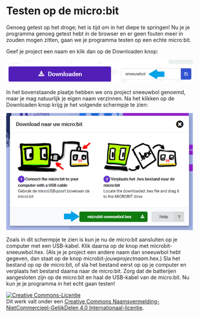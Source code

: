 # Testen op de micro:bit

Genoeg getest op het droge; het is tijd om in het diepe te springen! Nu je je programma genoeg getest hebt in de browser en er geen fouten meer in zouden mogen zitten, gaan we je programma testen op een echte micro:bit.

Geef je project een naam en klik dan op de Downloaden knop:

![downloaden](images/downloaden.png)

In het bovenstaande plaatje hebben we ons project sneeuwbol genoemd, maar je mag natuurlijk je eigen naam verzinnen. Na het klikken op de Downloaden knop krijg je het volgende schermpje te zien:

![verplaatsen](images/verplaatsen.png)

Zoals in dit schermpje te zien is kun je nu de micro:bit aansluiten op je computer met een USB-kabel. Klik daarna op de knop met microbit-sneeuwbol.hex. (Als je je project een andere naam dan sneeuwbol hebt gegeven, dan staat op de knop microbit-*jouwprojectnaam*.hex.) Sla het bestand op op de micro:bit, of sla het bestand eerst op op je computer en verplaats het bestand daarna naar de micro:bit. Zorg dat de batterijen aangesloten zijn op de micro:bit en haal de USB-kabel van de micro:bit. Nu kun je je programma in het echt gaan testen!

<a rel="license" href="http://creativecommons.org/licenses/by-nc-sa/4.0/"><img alt="Creative Commons-Licentie" style="border-width:0" src="https://i.creativecommons.org/l/by-nc-sa/4.0/88x31.png" /></a><br />Dit werk valt onder een <a rel="license" href="http://creativecommons.org/licenses/by-nc-sa/4.0/deed.nl">Creative Commons Naamsvermelding-NietCommercieel-GelijkDelen 4.0 Internationaal-licentie</a>.
